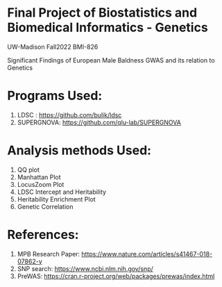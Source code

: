 # Final Project of Biostatistics and Biomedical Informatics - Genetics
UW-Madison Fall2022 BMI-826

Significant Findings of European Male Baldness GWAS and its relation to Genetics

# Programs Used:

1. LDSC : https://github.com/bulik/ldsc
2. SUPERGNOVA: https://github.com/qlu-lab/SUPERGNOVA

# Analysis methods Used:

1. QQ plot
2. Manhattan Plot
3. LocusZoom Plot
4. LDSC Intercept and Heritability
5. Heritability Enrichment Plot
6. Genetic Correlation 

# References:
1. MPB Research Paper: https://www.nature.com/articles/s41467-018-07862-y
4. SNP search: https://www.ncbi.nlm.nih.gov/snp/
5. PreWAS: https://cran.r-project.org/web/packages/prewas/index.html
